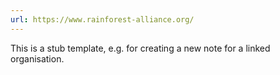 ```yaml
---
url: https://www.rainforest-alliance.org/
---
```

This is a stub template, e.g. for creating a new note for a linked organisation. 